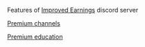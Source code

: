 Features of [Improved Earnings](https://discord.gg/h4rXaar) discord server

[Premium channels](PremiumChannels.md)

[Premium education](PremiumEducation.md)